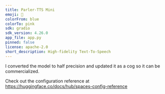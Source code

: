 ```yaml
---
title: Parler-TTS Mini
emoji: 🥖
colorFrom: blue
colorTo: pink
sdk: gradio
sdk_version: 4.26.0
app_file: app.py
pinned: false
license: apache-2.0
short_description: High-fidelity Text-To-Speech
---
```


I converted the model to half precision and updated it as a cog so it can be commercialized.



Check out the configuration reference at https://huggingface.co/docs/hub/spaces-config-reference